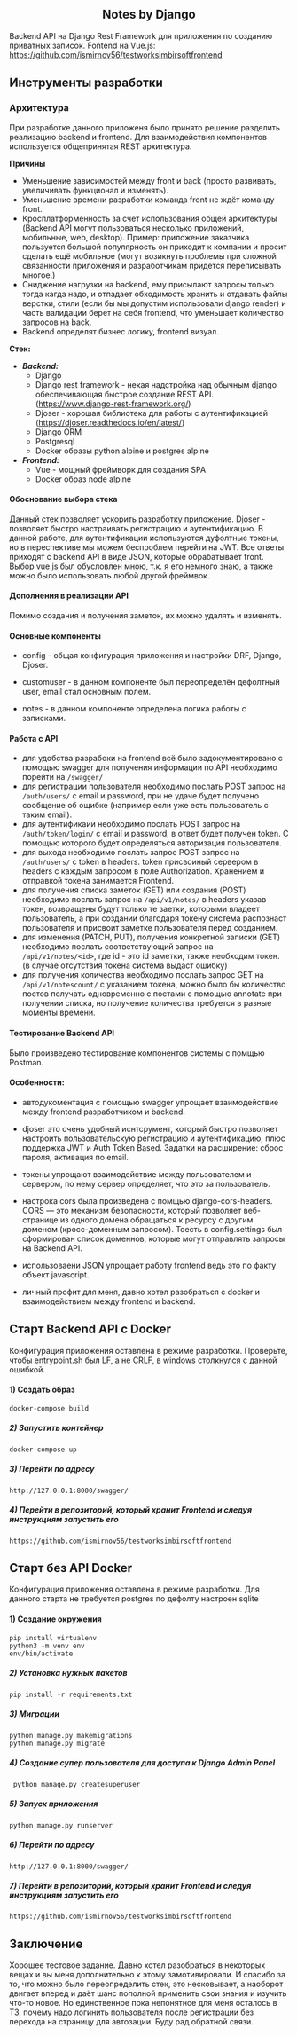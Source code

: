 <h2 align="center">Notes by Django</h2>

Backend API на Django Rest Framework для приложения по созданию приватных записок.
Fontend на Vue.js: https://github.com/ismirnov56/testworksimbirsoftfrontend

## Инструменты разработки

### Архитектура

При разработке данного приложеня было принято решение разделить реализацию backend и frontend. Для взаимодействия компонентов используется общепринятая REST архитектура.

**Причины**
- Уменьшение зависимостей между front и back (просто развивать, увеличивать функционал и изменять).
- Уменьшение времени разработки команда front не ждёт команду front.
- Кросплатформенность за счет использования общей архитектуры (Backend API могут пользоваться несколько приложений, мобильные, web, desktop).
Пример: приложение заказчика пользуется большой популярность он приходит к компании и просит сделать ещё мобильное
(могут возикнуть проблемы при сложной связанности приложения и разработчикам придётся переписывать многое.)
- Сниджение нагрузки на backend, ему присылают запросы только тогда кагда надо, и отпадает обходимость хранить 
и отдавать файлы верстки, стили (если бы мы допустим использовали django render) и часть валидации берет на себя frontend, что уменьшает количество запросов на back. 
- Backend определят бизнес логику, frontend визуал.


**Стек:**
- ***Backend:***
    - Django 
    - Django rest framework - некая надстройка над обычным django обеспечивающая быстрое создание REST API. (https://www.django-rest-framework.org/)
    - Djoser - хорошая библиотека для работы с аутентификацией (https://djoser.readthedocs.io/en/latest/)
    - Django ORM
    - Postgresql
    - Docker образы python alpine и postgres alpine
- ***Frontend:***
    - Vue - мощный фреймворк для создания SPA
    - Docker образ node alpine

#### Обоснование выбора стека
Данный стек позволяет ускорить разработку приложение. Djoser - позволяет быстро настраивать регистрацию и аутентификацию.
В данной работе, для аутентификации используются дуфолтные токены, но в переспективе мы можем беспроблем перейти на JWT.
Все ответы приходят с backend API в виде JSON, которые обрабатывает front.
Выбор vue.js был обусловлен мною, т.к. я его немного знаю, а также можно было использовать любой другой фреймвок.

#### Дополнения в реализации API
Помимо создания и получения заметок, их можно удалять и изменять.

#### Основные компоненты

- config - общая конфигурация приложения и настройки DRF, Django, Djoser.

- customuser - в данном компоненте был переопределён дефолтный user, email стал основным полем.

- notes - в данном компоненте определена логика работы с записками.

#### Работа с API
- для удобства разрабоки на frontend всё было задокументировано с помощью swagger для получения информации по API необходимо порейти на ``/swagger/``
- для регистрации пользователя необходимо послать POST запрос на ``/auth/users/`` с email и password, при не удаче будет
получено сообщение об ощибке (например если уже есть пользователь с таким email).
- для аутентификаии необходимо послать POST запрос на ``/auth/token/login/`` с email и password, в ответ будет получен token.
С помощью которого будет определяться авторизация пользователя.
- для выхода необходимо послать запрос POST запрос на ``/auth/users/`` с token в headers.
token присвоиный сервером в headers с каждым запросом в поле Authorization. Хранением и отправкой токена занимается Frontend.
- для получения списка заметок (GET) или создания (POST) необходимо послать запрос  на ``/api/v1/notes/`` в headers указав токен, возвращены будут только
те заетки, которыми владеет пользователь, а при создании благодаря токену система распознаст пользователя и присвоит заметке пользователя перед созданием.
- для изменения (PATCH, PUT), получения конкретной записки (GET) необходимо послать соответствующий запрос на
``/api/v1/notes/<id>``, где id - это id заметки, также необходим токен. (в случае отсутствия токена система выдаст ошибку)
- для получения количества необходимо послать запрос GET на ``/api/v1/notescount/`` с указанием токена, можно было бы
количество постов получать одновременно с постами с помощью annotate при получении списка, но получение количества требуется в разные моменты времени.

#### Тестирование Backend API

Было произведено тестирование компонентов системы с помщью Postman.

#### Особенности:

- автодукоментация с помощью swagger упрощает взаимодействие между frontend разработчиком и backend.

- djoser это очень удобный иснтсрумент, который быстро позволяет настроить пользовательскую регистрацию и аутентификацию,
плюс поддержка JWT и Auth Token Based. Задатки на расширение: сброс пароля, активация по email.

- токены упрощают взаимодействие между пользователем и сервером, по нему сервер определяет, что это за пользователь.

- настрока cors была произведена с помщью django-cors-headers.
CORS — это механизм безопасности, который позволяет веб-странице из одного домена обращаться к
 ресурсу с другим доменом (кросс-доменным запросом). Тоесть в config.settings был сформирован список доменнов,
 которые могут отправлять запросы на Backend API.

- использоваени JSON упрощает работу frontend ведь это по факту объект javascript.

- личный профит для меня, давно хотел разобраться с docker и взаимодействием между frontend и backend.

## Старт Backend API c Docker

Конфигурация приложения оставлена в режиме разработки. Проверьте, чтобы entrypoint.sh был LF, а не CRLF, в windows
столкнулся с данной ошибкой.

#### 1) Создать образ

    docker-compose build

##### 2) Запустить контейнер

    docker-compose up
    
##### 3) Перейти по адресу

    http://127.0.0.1:8000/swagger/
    
##### 4) Перейти в репозиторий, который хранит Frontend и следуя инструкциям запустить его
    
    https://github.com/ismirnov56/testworksimbirsoftfrontend


## Старт без API Docker

Конфигурация приложения оставлена в режиме разработки. Для данного старта не требуется postgres по дефолту настроен sqlite

#### 1) Создание окружения

    pip install virtualenv
    python3 -m venv env
    env/bin/activate

##### 2) Установка нужных пакетов

    pip install -r requirements.txt
    
##### 3) Миграции

    python manage.py makemigrations
    python manage.py migrate
    
##### 4) Создание супер пользователя для доступа к Django Admin Panel

     python manage.py createsuperuser
    
##### 5) Запуск приложения
    
    python manage.py runserver
    
##### 6) Перейти по адресу

    http://127.0.0.1:8000/swagger/
    
##### 7) Перейти в репозиторий, который хранит Frontend и следуя инструкциям запустить его

    https://github.com/ismirnov56/testworksimbirsoftfrontend

    
## Заключение

Хорошее тестовое задание. Давно хотел разобраться в некоторых вещах и вы меня дополнительно к этому замотивировали.
И спасибо за то, что можно было переопределить стек, это несковывает, а наоборот двигает вперед и даёт
шанс пополной применить свои знания и изучить что-то новое. Но единственное пока непонятное для меня осталось в ТЗ,
почему надо логинить пользователя после регистрации без перехода на страницу для автозации. Буду рад обратной связи. 